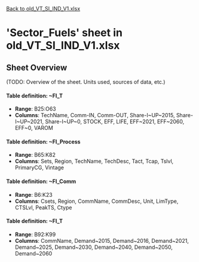 [Back to old_VT_SI_IND_V1.xlsx](README.md)

# 'Sector_Fuels' sheet in old_VT_SI_IND_V1.xlsx

## Sheet Overview

(TODO: Overview of the sheet. Units used, sources of data, etc.)

#### Table definition: ~FI_T
- **Range**: B25:O63
- **Columns**: TechName, Comm-IN, Comm-OUT, Share-I~UP~2015, Share-I~UP~2021, Share-I~UP~0, STOCK, EFF, LIFE, EFF~2021, EFF~2060, EFF~0, VAROM

#### Table definition: ~FI_Process
- **Range**: B65:K82
- **Columns**: Sets, Region, TechName, TechDesc, Tact, Tcap, Tslvl, PrimaryCG, Vintage

#### Table definition: ~FI_Comm
- **Range**: B6:K23
- **Columns**: Csets, Region, CommName, CommDesc, Unit, LimType, CTSLvl, PeakTS, Ctype

#### Table definition: ~FI_T
- **Range**: B92:K99
- **Columns**: CommName, Demand~2015, Demand~2016, Demand~2021, Demand~2025, Demand~2030, Demand~2040, Demand~2050, Demand~2060

